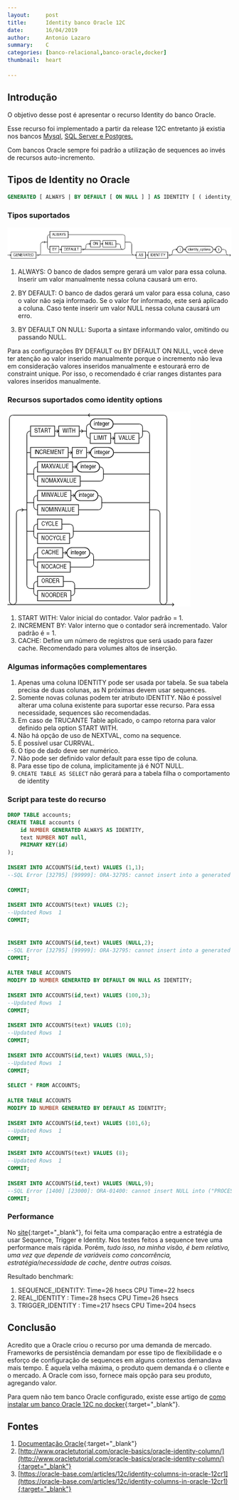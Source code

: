 ```yaml
---
layout:     post
title:      Identity banco Oracle 12C
date:       16/04/2019
author:     Antonio Lazaro
summary:    C
categories: [banco-relacional,banco-oracle,docker]
thumbnail:  heart

---
```


## Introdução

O objetivo desse post é apresentar o recurso Identity do banco Oracle. 

Esse recurso foi implementado a partir da release 12C entretanto já existia nos bancos <a href="https://dev.mysql.com/doc/refman/8.0/en/example-auto-increment.html">Mysql</a>, <a href="https://docs.microsoft.com/en-us/sql/t-sql/statements/create-table-transact-sql-identity-property?view=sql-server-2017">SQL Server e </a> <a href="http://www.postgresqltutorial.com/postgresql-serial/">Postgres.</a>

Com bancos Oracle sempre foi padrão a utilização de sequences ao invés de recursos auto-incremento. 



## Tipos de Identity no Oracle

```sql
GENERATED [ ALWAYS | BY DEFAULT [ ON NULL ] ] AS IDENTITY [ ( identity_options ) ]
```

### Tipos suportados


![](/static/img/oracle-post/identity/identity-clause-oracle.png)

1. ALWAYS: O banco de dados sempre gerará um valor para essa coluna. Inserir um valor manualmente nessa coluna causará um erro.

1. BY DEFAULT: O banco de dados gerará um valor para essa coluna, caso o valor não seja informado. Se o valor for informado, este será aplicado a coluna. Caso tente inserir um valor NULL nessa coluna causará um erro.

1. BY DEFAULT ON NULL: Suporta a sintaxe informando valor, omitindo ou passando NULL.

Para as configurações BY DEFAULT ou BY DEFAULT ON NULL, você deve ter atenção ao valor inserido manualmente porque o incremento não leva em consideração valores inseridos manualmente e estourará erro de constraint unique. Por isso, o recomendado é criar ranges distantes para valores inseridos manualmente. 

### Recursos suportados como identity options

![](/static/img/oracle-post/identity/identity-option-oracle.png)

1. START WITH: Valor inicial do contador. Valor padrão = 1.
1. INCREMENT BY: Valor interno que o contador será incrementado. Valor padrão é = 1.
1. CACHE: Define um número de registros que será usado para fazer cache. Recomendado para volumes altos de inserção.


### Algumas informações complementares

1. Apenas uma coluna IDENTITY pode ser usada por tabela. Se sua tabela precisa de duas colunas, as N próximas devem usar sequences.
1. Somente novas colunas podem ter atributo IDENTITY. Não é possível alterar uma coluna existente para suportar esse recurso. Para essa necessidade, sequences são recomendadas.
1. Em caso de TRUCANTE Table aplicado, o campo retorna para valor definido pela option START WITH.
1. Não há opção de uso de NEXTVAL, como na sequence.
1. É possível usar CURRVAL.
1. O tipo de dado deve ser numérico.
1. Não pode ser definido valor default para esse tipo de coluna.
1. Para esse tipo de coluna, implicitamente já é NOT NULL.
1. ```CREATE TABLE AS SELECT``` não gerará para a tabela filha o comportamento de identity

### Script para teste do recurso

```sql
DROP TABLE accounts;
CREATE TABLE accounts (
    id NUMBER GENERATED ALWAYS AS IDENTITY,
    text NUMBER NOT null,
    PRIMARY KEY(id)
);

INSERT INTO ACCOUNTS(id,text) VALUES (1,1);
--SQL Error [32795] [99999]: ORA-32795: cannot insert into a generated always identity COLUMN

COMMIT;

INSERT INTO ACCOUNTS(text) VALUES (2);
--Updated Rows	1
COMMIT;


INSERT INTO ACCOUNTS(id,text) VALUES (NULL,2);
--SQL Error [32795] [99999]: ORA-32795: cannot insert into a generated always identity COLUMN
COMMIT;

ALTER TABLE ACCOUNTS 
MODIFY ID NUMBER GENERATED BY DEFAULT ON NULL AS IDENTITY;

INSERT INTO ACCOUNTS(id,text) VALUES (100,3);
--Updated Rows	1
COMMIT;

INSERT INTO ACCOUNTS(text) VALUES (10);
--Updated Rows	1
COMMIT;

INSERT INTO ACCOUNTS(id,text) VALUES (NULL,5);
--Updated Rows	1
COMMIT;

SELECT * FROM ACCOUNTS;

ALTER TABLE ACCOUNTS 
MODIFY ID NUMBER GENERATED BY DEFAULT AS IDENTITY;

INSERT INTO ACCOUNTS(id,text) VALUES (101,6);
--Updated Rows	1
COMMIT;

INSERT INTO ACCOUNTS(text) VALUES (8);
--Updated Rows	1
COMMIT;

INSERT INTO ACCOUNTS(id,text) VALUES (NULL,9);
--SQL Error [1400] [23000]: ORA-01400: cannot insert NULL into ("PROCESSUM"."ACCOUNTS"."ID")
COMMIT;
```

### Performance

No [site](https://oracle-base.com/articles/12c/identity-columns-in-oracle-12cr1){:target="_blank"}, foi feita uma comparação entre a estratégia de usar Sequence, Trigger e Identity. Nos testes feitos a sequence teve uma performance mais rápida. Porém, *tudo isso, na minha visão, é bem relativo, uma vez que depende de variáveis como concorrência, estratégia/necessidade de cache, dentre outras coisas.*

Resultado benchmark:
1. SEQUENCE_IDENTITY: Time=26 hsecs CPU Time=22 hsecs
2. REAL_IDENTITY    : Time=28 hsecs CPU Time=26 hsecs
3. TRIGGER_IDENTITY : Time=217 hsecs CPU Time=204 hsecs

## Conclusão

Acredito que a Oracle criou o recurso por uma demanda de mercado. Frameworks de persistência demandam por esse tipo de flexibilidade e o esforço de configuração de sequences em alguns contextos demandava mais tempo. É aquela velha máxima, o produto quem demanda é o cliente e o mercado. A Oracle com isso, fornece mais opção para seu produto, agregando valor.

Para quem não tem banco Oracle configurado, existe esse artigo de [como instalar um banco Oracle 12C no docker](https://www.oracle.com/technetwork/pt/articles/database-performance/oracle-db12-2-no-docker-4427706-ptb.html){:target="_blank"}.

## Fontes
1. [Documentação Oracle](https://docs.oracle.com/database/121/SQLRF/statements_7002.htm){:target="_blank"}
1. [http://www.oracletutorial.com/oracle-basics/oracle-identity-column/](http://www.oracletutorial.com/oracle-basics/oracle-identity-column/){:target="_blank"}
1. [https://oracle-base.com/articles/12c/identity-columns-in-oracle-12cr1](https://oracle-base.com/articles/12c/identity-columns-in-oracle-12cr1){:target="_blank"}
   



